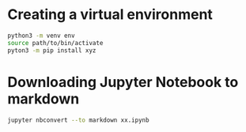 # Creating a virtual environment

```sh
python3 -m venv env
source path/to/bin/activate
pyton3 -m pip install xyz
```

# Downloading Jupyter Notebook to markdown

```sh
jupyter nbconvert --to markdown xx.ipynb
```
